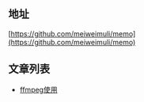 ## 地址 
[https://github.com/meiweimuli/memo](https://github.com/meiweimuli/memo)

## 文章列表

* [ffmpeg使用](https://meiweimuli.github.io/memo/ffmpeg)
